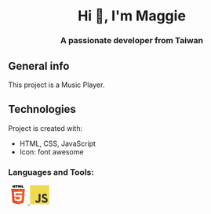 <h1 align="center">Hi 👋, I'm Maggie</h1>
<h3 align="center">A passionate developer from Taiwan</h3>

## General info

This project is a Music Player.

<!-- <img src="https://maggiepractice.s3.amazonaws.com/quotegenerator2.gif" width="600" /> -->

## Technologies

Project is created with:

- HTML, CSS, JavaScript
- Icon: font awesome

<h3 align="left">Languages and Tools:</h3>
<p align="left"> <a href="https://www.w3.org/html/" target="_blank"> <img src="https://raw.githubusercontent.com/devicons/devicon/master/icons/html5/html5-original-wordmark.svg" alt="html5" width="40" height="40"/> </a> <a href="https://developer.mozilla.org/en-US/docs/Web/JavaScript" target="_blank"> <img src="https://raw.githubusercontent.com/devicons/devicon/master/icons/javascript/javascript-original.svg" alt="javascript" width="40" height="40"/> </a> </p>

